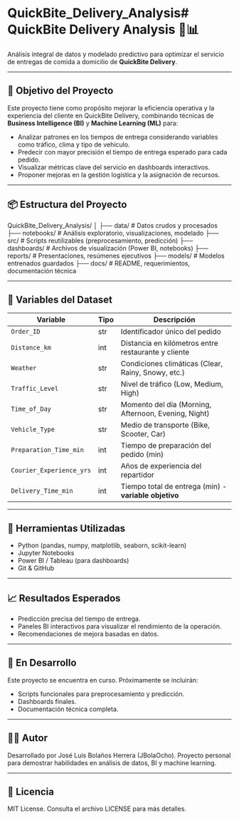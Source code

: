 # QuickBite_Delivery_Analysis# QuickBite Delivery Analysis 🛵📊

Análisis integral de datos y modelado predictivo para optimizar el servicio de entregas de comida a domicilio de **QuickBite Delivery**.

---

## 🧠 Objetivo del Proyecto

Este proyecto tiene como propósito mejorar la eficiencia operativa y la experiencia del cliente en QuickBite Delivery, combinando técnicas de **Business Intelligence (BI)** y **Machine Learning (ML)** para:

- Analizar patrones en los tiempos de entrega considerando variables como tráfico, clima y tipo de vehículo.
- Predecir con mayor precisión el tiempo de entrega esperado para cada pedido.
- Visualizar métricas clave del servicio en dashboards interactivos.
- Proponer mejoras en la gestión logística y la asignación de recursos.

---

## 📦 Estructura del Proyecto

QuickBite_Delivery_Analysis/ │ 
├── data/ # Datos crudos y procesados 
├── notebooks/ # Análisis exploratorio, visualizaciones, modelado 
├── src/ # Scripts reutilizables (preprocesamiento, predicción) 
├── dashboards/ # Archivos de visualización (Power BI, notebooks) 
├── reports/ # Presentaciones, resúmenes ejecutivos 
├── models/ # Modelos entrenados guardados 
├── docs/ # README, requerimientos, documentación técnica

---

## 🧾 Variables del Dataset

| Variable                | Tipo   | Descripción |
|-------------------------|--------|-------------|
| `Order_ID`              | str    | Identificador único del pedido |
| `Distance_km`           | int    | Distancia en kilómetros entre restaurante y cliente |
| `Weather`               | str    | Condiciones climáticas (Clear, Rainy, Snowy, etc.) |
| `Traffic_Level`         | str    | Nivel de tráfico (Low, Medium, High) |
| `Time_of_Day`           | str    | Momento del día (Morning, Afternoon, Evening, Night) |
| `Vehicle_Type`          | str    | Medio de transporte (Bike, Scooter, Car) |
| `Preparation_Time_min`  | int    | Tiempo de preparación del pedido (min) |
| `Courier_Experience_yrs`| int    | Años de experiencia del repartidor |
| `Delivery_Time_min`     | int    | Tiempo total de entrega (min) - **variable objetivo** |

---

## 🔧 Herramientas Utilizadas

- Python (pandas, numpy, matplotlib, seaborn, scikit-learn)
- Jupyter Notebooks
- Power BI / Tableau (para dashboards)
- Git & GitHub

---

## 📈 Resultados Esperados

- Predicción precisa del tiempo de entrega.
- Paneles BI interactivos para visualizar el rendimiento de la operación.
- Recomendaciones de mejora basadas en datos.

---

## 🚀 En Desarrollo

Este proyecto se encuentra en curso. Próximamente se incluirán:
- Scripts funcionales para preprocesamiento y predicción.
- Dashboards finales.
- Documentación técnica completa.

---

## 🧑‍💻 Autor

Desarrollado por José Luis Bolaños Herrera (JBolaOcho). Proyecto personal para demostrar habilidades en análisis de datos, BI y machine learning.

---

## 📄 Licencia

MIT License. Consulta el archivo LICENSE para más detalles.